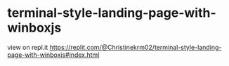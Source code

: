 # terminal-style-landing-page-with-winboxjs
view on repl.it https://replit.com/@Christinekrm02/terminal-style-landing-page-with-winboxjs#index.html
